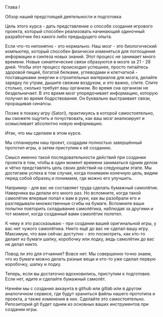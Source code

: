 
Глава I 

Обзор нашей предстоящей деятельности и подготовка

Цель этого курса - дать представление о способе создания игрового проекта, который способен реализовать  начинающий одиночный разработчик без какого либо предыдущего опыта.

Если что-то непонятно - это нормально. Наш мозг - это биологический компьютер, который способен физически изменяться для поглощения информации и синтеза новых знаний. Этот процесс не занимает много времени. Новые синаптические связи образуются в мозге за 21 - 28 дней. Чтобы этот процесс происходил успешнее, просто питайтесь здоровой пищей, богатой белками, углеводами и клетчаткой - поставщиками энергии и строительных материалов для мозга, делайте зарядку по утрам, дышите свежим воздухом, и это важно, спите. Спите столько, сколько требует ваш организм. Во время сна организм не бездельничает. В это время мозг упорядочивает информацию, которую получил во время бодрствования. Он буквально выстраивает связи, проращивая синапсы.

Позже я покажу игру (Satori), практикуясь в которой самостоятельно, вы сможете ощутить и почуствовать, как ваш мозг анализирует и осмысливает абсолютно новую информацию.

Итак, что мы сделаем в этом курсе.

Мы спланируем наш проект, создадим полностью завершённый прототип игры, а затем приступим к её созданию.

Смысл именно такой последовательности действий при создании проекта в том, чтобы в один момент времени заниматься одним делом и чётко представлять цель своих действий на следующем этапе. Мы достигаем успеха в том случае, когда понимаем конечную цель, видим перед собой образец и понимаем, где можно его улучшить.

Например - для вас не составляет труда сделать бумажный самолётик. Наверняка вы делали его много раз. Но вспомните, когда такой самолётик впервые попал к вам в руки, как вы разобрали его и разглядывали множественные сгибы на бумаге. Вспомните ваши попытки повторить складывание самолётика, наблюдая за другими и тот момент, когда созданный вами самолётик полетел.

К чему я это рассказываю - при создании вашей оригинальной игры, у вас нет чужого самолётика. Никто ещё до вас не сделал вашу игру. Максимум, что вам сейчас доступно - это посмотреть, как кто-то делает из бумаги шапку, коробочку или лодку, ведь самолётик до вас не делал никто.

Повод ли это для отчаяния? Вовсе нет. Мы совершенно точно знаем, что из бумаги можно делать разные вещи и кто-то уже сделал первую коробочку, шапку и лодку.

Теперь, если вы достаточно вдохновились, приступим к подготовке. Если нет, идите и сделайте бумажный самолёт.

Начнём мы с создания аккаунта в github или gitlab или в другом аналогичном сервисе, где будут храниться файлы нашего прототипа и проекта, а также изменения в них. Сделайте это самостоятельно. Репозиторий git будет одним из основных ваших инструментов при создании игры.


